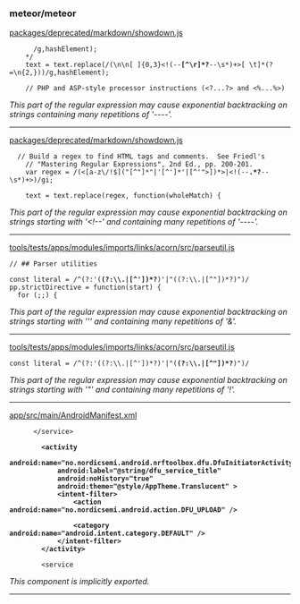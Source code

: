 ### meteor/meteor

[packages/deprecated/markdown/showdown.js](https://github.com/meteor/meteor/blob/53f3c4442d3542d3d2a012a854472a0d1bef9d12/packages/deprecated/markdown/showdown.js#L415C41-L415C48)

<pre><code class="javascript">		/g,hashElement);
	*/
	text = text.replace(/(\n\n[ ]{0,3}&lt;!(--<strong>[^\r]*?</strong>--\s*)+&gt;[ \t]*(?=\n{2,}))/g,hashElement);

	// PHP and ASP-style processor instructions (&lt;?...?&gt; and &lt;%...%&gt;)
</code></pre>

*This part of the regular expression may cause exponential backtracking on strings containing many repetitions of '----'.*

----------------------------------------

[packages/deprecated/markdown/showdown.js](https://github.com/meteor/meteor/blob/53f3c4442d3542d3d2a012a854472a0d1bef9d12/packages/deprecated/markdown/showdown.js#L523C58-L523C61)

<pre><code class="javascript">	// Build a regex to find HTML tags and comments.  See Friedl's
	// "Mastering Regular Expressions", 2nd Ed., pp. 200-201.
	var regex = /(&lt;[a-z\/!$]("[^"]*"|'[^']*'|[^'"&gt;])*&gt;|&lt;!(--<strong>.*?</strong>--\s*)+&gt;)/gi;

	text = text.replace(regex, function(wholeMatch) {
</code></pre>

*This part of the regular expression may cause exponential backtracking on strings starting with '<!--' and containing many repetitions of '----'.*

----------------------------------------

[tools/tests/apps/modules/imports/links/acorn/src/parseutil.js](https://github.com/meteor/meteor/blob/53f3c4442d3542d3d2a012a854472a0d1bef9d12/tools/tests/apps/modules/imports/links/acorn/src/parseutil.js#L9C24-L9C38)

<pre><code class="javascript">// ## Parser utilities

const literal = /^(?:'(<strong>(?:\\.|[^'])*?</strong>)'|"((?:\\.|[^"])*?)")/
pp.strictDirective = function(start) {
  for (;;) {
</code></pre>

*This part of the regular expression may cause exponential backtracking on strings starting with ''' and containing many repetitions of '\&'.*

----------------------------------------

[tools/tests/apps/modules/imports/links/acorn/src/parseutil.js](https://github.com/meteor/meteor/blob/53f3c4442d3542d3d2a012a854472a0d1bef9d12/tools/tests/apps/modules/imports/links/acorn/src/parseutil.js#L9C43-L9C57)

<pre><code class="javascript">const literal = /^(?:'((?:\\.|[^'])*?)'|"(<strong>(?:\\.|[^"])*?</strong>)")/</code></pre>

*This part of the regular expression may cause exponential backtracking on strings starting with '"' and containing many repetitions of '\!'.*

----------------------------------------

[app/src/main/AndroidManifest.xml](https://github.com/AlexRogalskiy/android-nrf-toolbox/blob/034cf3aa7d2a3a4145177de32546ca518a462a66/app/src/main/AndroidManifest.xml#L239C3-L249C15)

<pre><code class="javascript">		&lt;/service&gt;

		<strong>&lt;activity</strong>
<strong>			android:name="no.nordicsemi.android.nrftoolbox.dfu.DfuInitiatorActivity"</strong>
<strong>			android:label="@string/dfu_service_title"</strong>
<strong>			android:noHistory="true"</strong>
<strong>			android:theme="@style/AppTheme.Translucent" &gt;</strong>
<strong>			&lt;intent-filter&gt;</strong>
<strong>				&lt;action android:name="no.nordicsemi.android.action.DFU_UPLOAD" /&gt;</strong>
<strong></strong>
<strong>				&lt;category android:name="android.intent.category.DEFAULT" /&gt;</strong>
<strong>			&lt;/intent-filter&gt;</strong>
<strong>		&lt;/activity&gt;</strong>

		&lt;service
</code></pre>

*This component is implicitly exported.*

----------------------------------------
